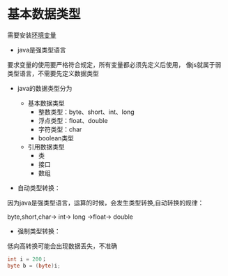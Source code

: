 # 基本数据类型

需要安装[环境变量](../../../tools/environment/javaEnvironment.md)

* java是强类型语言

要求变量的使用要严格符合规定，所有变量都必须先定义后使用，
像js就属于弱类型语言，不需要先定义数据类型

* java的数据类型分为
  * 基本数据类型
    * 整数类型：byte、short、int、long
    * 浮点类型：float、double
    * 字符类型：char
    * boolean类型
  * 引用数据类型
    * 类
    * 接口
    * 数组
  
* 自动类型转换：  
  
因为java是强类型语言，运算的时候，会发生类型转换,自动转换的规律：

byte,short,char-> int-> long ->float-> double

* 强制类型转换：

低向高转换可能会出现数据丢失，不准确

```java
int i = 200；
byte b = (byte)i;
```


  
